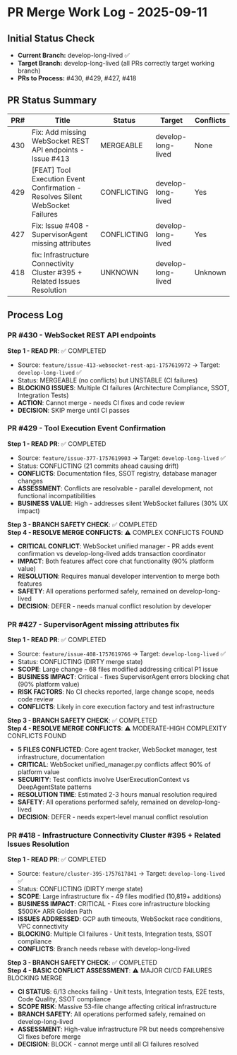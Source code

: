 # PR Merge Work Log - 2025-09-11

## Initial Status Check
- **Current Branch:** develop-long-lived ✅ 
- **Target Branch:** develop-long-lived (all PRs correctly target working branch)
- **PRs to Process:** #430, #429, #427, #418

## PR Status Summary
| PR# | Title | Status | Target | Conflicts |
|-----|-------|--------|--------|-----------|
| 430 | Fix: Add missing WebSocket REST API endpoints - Issue #413 | MERGEABLE | develop-long-lived | None |
| 429 | [FEAT] Tool Execution Event Confirmation - Resolves Silent WebSocket Failures | CONFLICTING | develop-long-lived | Yes |
| 427 | Fix: Issue #408 - SupervisorAgent missing attributes | CONFLICTING | develop-long-lived | Yes |
| 418 | fix: Infrastructure Connectivity Cluster #395 + Related Issues Resolution | UNKNOWN | develop-long-lived | Unknown |

## Process Log

### PR #430 - WebSocket REST API endpoints
**Step 1 - READ PR**: ✅ COMPLETED
- Source: `feature/issue-413-websocket-rest-api-1757619972` → Target: `develop-long-lived` ✅
- Status: MERGEABLE (no conflicts) but UNSTABLE (CI failures)
- **BLOCKING ISSUES**: Multiple CI failures (Architecture Compliance, SSOT, Integration Tests)
- **ACTION**: Cannot merge - needs CI fixes and code review
- **DECISION**: SKIP merge until CI passes

### PR #429 - Tool Execution Event Confirmation  
**Step 1 - READ PR**: ✅ COMPLETED
- Source: `feature/issue-377-1757619903` → Target: `develop-long-lived` ✅  
- Status: CONFLICTING (21 commits ahead causing drift)
- **CONFLICTS**: Documentation files, SSOT registry, database manager changes
- **ASSESSMENT**: Conflicts are resolvable - parallel development, not functional incompatibilities
- **BUSINESS VALUE**: High - addresses silent WebSocket failures (30% UX impact)

**Step 3 - BRANCH SAFETY CHECK**: ✅ COMPLETED  
**Step 4 - RESOLVE MERGE CONFLICTS**: ⚠️ COMPLEX CONFLICTS FOUND
- **CRITICAL CONFLICT**: WebSocket unified manager - PR adds event confirmation vs develop-long-lived adds transaction coordinator
- **IMPACT**: Both features affect core chat functionality (90% platform value)
- **RESOLUTION**: Requires manual developer intervention to merge both features
- **SAFETY**: All operations performed safely, remained on develop-long-lived
- **DECISION**: DEFER - needs manual conflict resolution by developer

### PR #427 - SupervisorAgent missing attributes fix
**Step 1 - READ PR**: ✅ COMPLETED
- Source: `feature/issue-408-1757619766` → Target: `develop-long-lived` ✅
- Status: CONFLICTING (DIRTY merge state)
- **SCOPE**: Large change - 68 files modified addressing critical P1 issue
- **BUSINESS IMPACT**: Critical - fixes SupervisorAgent errors blocking chat (90% platform value)
- **RISK FACTORS**: No CI checks reported, large change scope, needs code review  
- **CONFLICTS**: Likely in core execution factory and test infrastructure

**Step 3 - BRANCH SAFETY CHECK**: ✅ COMPLETED  
**Step 4 - RESOLVE MERGE CONFLICTS**: ⚠️ MODERATE-HIGH COMPLEXITY CONFLICTS FOUND
- **5 FILES CONFLICTED**: Core agent tracker, WebSocket manager, test infrastructure, documentation
- **CRITICAL**: WebSocket unified_manager.py conflicts affect 90% of platform value  
- **SECURITY**: Test conflicts involve UserExecutionContext vs DeepAgentState patterns
- **RESOLUTION TIME**: Estimated 2-3 hours manual resolution required
- **SAFETY**: All operations performed safely, remained on develop-long-lived
- **DECISION**: DEFER - needs expert-level manual conflict resolution

### PR #418 - Infrastructure Connectivity Cluster #395 + Related Issues Resolution
**Step 1 - READ PR**: ✅ COMPLETED  
- Source: `feature/cluster-395-1757617841` → Target: `develop-long-lived` ✅
- Status: CONFLICTING (DIRTY merge state)
- **SCOPE**: Large infrastructure fix - 49 files modified (10,819+ additions)
- **BUSINESS IMPACT**: CRITICAL - Fixes core infrastructure blocking $500K+ ARR Golden Path
- **ISSUES ADDRESSED**: GCP auth timeouts, WebSocket race conditions, VPC connectivity
- **BLOCKING**: Multiple CI failures - Unit tests, Integration tests, SSOT compliance
- **CONFLICTS**: Branch needs rebase with develop-long-lived

**Step 3 - BRANCH SAFETY CHECK**: ✅ COMPLETED  
**Step 4 - BASIC CONFLICT ASSESSMENT**: ⚠️ MAJOR CI/CD FAILURES BLOCKING MERGE
- **CI STATUS**: 6/13 checks failing - Unit tests, Integration tests, E2E tests, Code Quality, SSOT compliance
- **SCOPE RISK**: Massive 53-file change affecting critical infrastructure
- **BRANCH SAFETY**: All operations performed safely, remained on develop-long-lived  
- **ASSESSMENT**: High-value infrastructure PR but needs comprehensive CI fixes before merge
- **DECISION**: BLOCK - cannot merge until all CI failures resolved